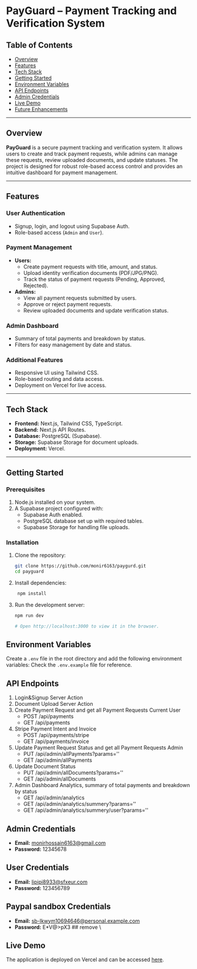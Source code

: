 # PayGuard – Payment Tracking and Verification System

## Table of Contents

- [Overview](#overview)
- [Features](#features)
- [Tech Stack](#tech-stack)
- [Getting Started](#getting-started)
- [Environment Variables](#environment-variables)
- [API Endpoints](#api-endpoints)
- [Admin Credentials](#admin-credentials)
- [Live Demo](#live-demo)
- [Future Enhancements](#future-enhancements)

---

## Overview

**PayGuard** is a secure payment tracking and verification system. It allows users to create and track payment requests, while admins can manage these requests, review uploaded documents, and update statuses. The project is designed for robust role-based access control and provides an intuitive dashboard for payment management.

---

## Features

### User Authentication

- Signup, login, and logout using Supabase Auth.
- Role-based access (`Admin` and `User`).

### Payment Management

- **Users:**
  - Create payment requests with title, amount, and status.
  - Upload identity verification documents (PDF/JPG/PNG).
  - Track the status of payment requests (Pending, Approved, Rejected).
- **Admins:**
  - View all payment requests submitted by users.
  - Approve or reject payment requests.
  - Review uploaded documents and update verification status.

### Admin Dashboard

- Summary of total payments and breakdown by status.
- Filters for easy management by date and status.

### Additional Features

- Responsive UI using Tailwind CSS.
- Role-based routing and data access.
- Deployment on Vercel for live access.

---

## Tech Stack

- **Frontend:** Next.js, Tailwind CSS, TypeScript.
- **Backend:** Next.js API Routes.
- **Database:** PostgreSQL (Supabase).
- **Storage:** Supabase Storage for document uploads.
- **Deployment:** Vercel.

---

## Getting Started

### Prerequisites

1. Node.js installed on your system.
2. A Supabase project configured with:
   - Supabase Auth enabled.
   - PostgreSQL database set up with required tables.
   - Supabase Storage for handling file uploads.

### Installation

1. Clone the repository:

   ```bash
   git clone https://github.com/monir6163/paygurd.git
   cd payguard
   ```

2. Install dependencies:
   ```bash
    npm install
   ```
3. Run the development server:

   ```bash
   npm run dev

   # Open http://localhost:3000 to view it in the browser.
   ```

## Environment Variables

Create a `.env` file in the root directory and add the following environment variables:
Check the `.env.example` file for reference.

## API Endpoints

1. Login&Signup Server Action
2. Document Upload Server Action
3. Create Payment Request and get all Payment Requests Current User
   - POST /api/payments
   - GET /api/payments
4. Stripe Payment Intent and Invoice
   - POST /api/payments/stripe
   - GET /api/payments/invoice
5. Update Payment Request Status and get all Payment Requests Admin
   - PUT /api/admin/allPayments?params=''
   - GET /api/admin/allPayments
6. Update Document Status
   - PUT /api/admin/allDocuments?params=''
   - GET /api/admin/allDocuments
7. Admin Dashboard Analytics, summary of total payments and breakdown by status
   - GET /api/admin/analytics
   - GET /api/admin/analytics/summery?params=''
   - GET /api/admin/analytics/summery/user?params=''

## Admin Credentials

- **Email:** monirhossain6163@gmail.com
- **Password:** 12345678

## User Credentials

- **Email:** lipipi8933@sfxeur.com
- **Password:** 123456789

## Paypal sandbox Credentials

- **Email:** sb-lkwym10694646@personal.example.com
- **Password:** E\*V@>pX3 ## remove \

## Live Demo

The application is deployed on Vercel and can be accessed [here](https://payguard.vercel.app/).

